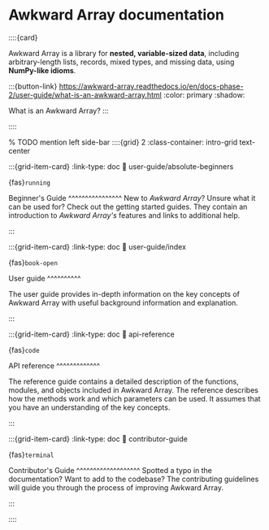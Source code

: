 # Awkward Array documentation

::::{card}

Awkward Array is a library for **nested, variable-sized data**, including arbitrary-length lists, records, mixed types, and missing data, using **NumPy-like idioms**. 

:::{button-link} https://awkward-array.readthedocs.io/en/docs-phase-2/user-guide/what-is-an-awkward-array.html
:color: primary
:shadow:

What is an Awkward Array?
:::

::::

% TODO mention left side-bar
::::{grid} 2
:class-container: intro-grid text-center

:::{grid-item-card} 
:link-type: doc
:link: user-guide/absolute-beginners

{fas}`running`

Beginner's Guide 
^^^^^^^^^^^^^^^^
New to *Awkward Array*? Unsure what it can be used for? Check out the getting started guides. They contain an introduction to *Awkward Array's* features and links to additional help.
    
:::

:::{grid-item-card}
:link-type: doc
:link: user-guide/index

{fas}`book-open`

User guide
^^^^^^^^^^

The user guide provides in-depth information on the key concepts of Awkward Array with useful background information and explanation.

:::

:::{grid-item-card}
:link-type: doc
:link: api-reference

{fas}`code`

API reference
^^^^^^^^^^^^^

The reference guide contains a detailed description of the functions, modules, and objects included in Awkward Array. The reference describes how the methods work and which parameters can be used. It assumes that you have an understanding of the key concepts.

:::

:::{grid-item-card}
:link-type: doc
:link: contributor-guide

{fas}`terminal`

Contributor's Guide
^^^^^^^^^^^^^^^^^^^
Spotted a typo in the documentation? Want to add to the codebase? The contributing guidelines will guide you through the process of improving Awkward Array.

:::
    
::::


